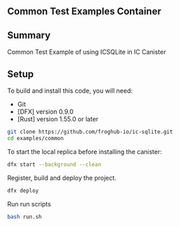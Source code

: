 ## Common Test Examples Container

## Summary
Common Test Example of using ICSQLite in IC Canister

## Setup

To build and install this code, you will need:

- Git
- [DFX] version 0.9.0
- [Rust] version 1.55.0 or later

```sh
git clone https://github.com/froghub-io/ic-sqlite.git
cd examples/common 
```

To start the local replica before installing the canister:

```sh
dfx start --background --clean
```

Register, build and deploy the project.
```sh
dfx deploy
```

Run run scripts
```sh
bash run.sh
```